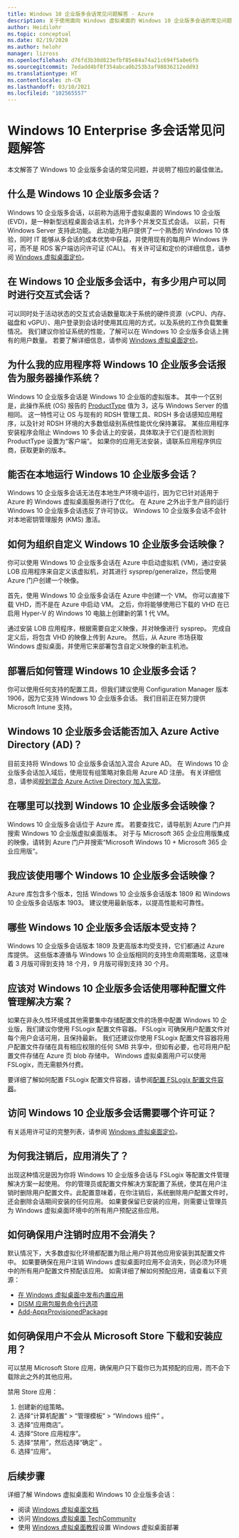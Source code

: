 ```yaml
---
title: Windows 10 企业版多会话常见问题解答 - Azure
description: 关于使用面向 Windows 虚拟桌面的 Windows 10 企业版多会话的常见问题解答和最佳做法。
author: Heidilohr
ms.topic: conceptual
ms.date: 02/19/2020
ms.author: helohr
manager: lizross
ms.openlocfilehash: d76fd3b30d823efbf85e84a74a21c694f5a0e6fb
ms.sourcegitcommit: 7edadd4bf8f354abca0b253b3af98836212edd93
ms.translationtype: HT
ms.contentlocale: zh-CN
ms.lasthandoff: 03/10/2021
ms.locfileid: "102565557"
---
```

# <a name="windows-10-enterprise-multi-session-faq"></a>Windows 10 Enterprise 多会话常见问题解答

本文解答了 Windows 10 企业版多会话的常见问题，并说明了相应的最佳做法。

## <a name="what-is-windows-10-enterprise-multi-session"></a>什么是 Windows 10 企业版多会话？

Windows 10 企业版多会话，以前称为适用于虚拟桌面的 Windows 10 企业版 (EVD)，是一种新型远程桌面会话主机，允许多个并发交互式会话。 以前，只有 Windows Server 支持此功能。 此功能为用户提供了一个熟悉的 Windows 10 体验，同时 IT 能够从多会话的成本优势中获益，并使用现有的每用户 Windows 许可，而不是 RDS 客户端访问许可证 (CAL)。 有关许可证和定价的详细信息，请参阅 [Windows 虚拟桌面定价](https://azure.microsoft.com/pricing/details/virtual-desktop/)。

## <a name="how-many-users-can-simultaneously-have-an-interactive-session-on-windows-10-enterprise-multi-session"></a>在 Windows 10 企业版多会话中，有多少用户可以同时进行交互式会话？

可以同时处于活动状态的交互式会话数量取决于系统的硬件资源（vCPU、内存、磁盘和 vGPU）、用户登录到会话时使用其应用的方式，以及系统的工作负载繁重情况。 我们建议你验证系统的性能，了解可以在 Windows 10 企业版多会话上拥有的用户数量。 若要了解详细信息，请参阅 [Windows 虚拟桌面定价](https://azure.microsoft.com/pricing/details/virtual-desktop/)。

## <a name="why-does-my-application-report-windows-10-enterprise-multi-session-as-a-server-operating-system"></a>为什么我的应用程序将 Windows 10 企业版多会话报告为服务器操作系统？

Windows 10 企业版多会话是 Windows 10 企业版的虚拟版本。 其中一个区别是，此操作系统 (OS) 报告的 [ProductType](/windows/win32/cimwin32prov/win32-operatingsystem) 值为 3，这与 Windows Server 的值相同。 这一特性可让 OS 与现有的 RDSH 管理工具、RDSH 多会话感知应用程序，以及针对 RDSH 环境的大多数低级别系统性能优化保持兼容。 某些应用程序安装程序会阻止 Windows 10 多会话上的安装，具体取决于它们是否检测到 ProductType 设置为“客户端”。 如果你的应用无法安装，请联系应用程序供应商，获取更新的版本。

## <a name="can-i-run-windows-10-enterprise-multi-session-on-premises"></a>能否在本地运行 Windows 10 企业版多会话？

Windows 10 企业版多会话无法在本地生产环境中运行，因为它已针对适用于 Azure 的 Windows 虚拟桌面服务进行了优化。 在 Azure 之外出于生产目的运行 Windows 10 企业版多会话违反了许可协议。 Windows 10 企业版多会话不会针对本地密钥管理服务 (KMS) 激活。

## <a name="how-do-i-customize-the-windows-10-enterprise-multi-session-image-for-my-organization"></a>如何为组织自定义 Windows 10 企业版多会话映像？

你可以使用 Windows 10 企业版多会话在 Azure 中启动虚拟机 (VM)，通过安装 LOB 应用程序来自定义该虚拟机，对其进行 sysprep/generalize，然后使用 Azure 门户创建一个映像。

首先，使用 Windows 10 企业版多会话在 Azure 中创建一个 VM。 你可以直接下载 VHD，而不是在 Azure 中启动 VM。 之后，你将能够使用已下载的 VHD 在已启用 Hyper-V 的 Windows 10 电脑上创建新的第 1 代 VM。

通过安装 LOB 应用程序，根据需要自定义映像，并对映像进行 sysprep。 完成自定义后，将包含 VHD 的映像上传到 Azure。 然后，从 Azure 市场获取 Windows 虚拟桌面，并使用它来部署包含自定义映像的新主机池。

## <a name="how-do-i-manage-windows-10-enterprise-multi-session-after-deployment"></a>部署后如何管理 Windows 10 企业版多会话？

你可以使用任何支持的配置工具，但我们建议使用 Configuration Manager 版本 1906，因为它支持 Windows 10 企业版多会话。 我们目前正在努力提供 Microsoft Intune 支持。

## <a name="can-windows-10-enterprise-multi-session-be-azure-active-directory-ad-joined"></a>Windows 10 企业版多会话能否加入 Azure Active Directory (AD)？

目前支持将 Windows 10 企业版多会话加入混合 Azure AD。 在 Windows 10 企业版多会话加入域后，使用现有组策略对象启用 Azure AD 注册。 有关详细信息，请参阅[规划混合 Azure Active Directory 加入实现](../active-directory/devices/hybrid-azuread-join-plan.md)。

## <a name="where-can-i-find-the-windows-10-enterprise-multi-session-image"></a>在哪里可以找到 Windows 10 企业版多会话映像？

Windows 10 企业版多会话位于 Azure 库。 若要查找它，请导航到 Azure 门户并搜索 Windows 10 企业版虚拟桌面版本。 对于与 Microsoft 365 企业应用版集成的映像，请转到 Azure 门户并搜索“Microsoft Windows 10 + Microsoft 365 企业应用版”。

## <a name="which-windows-10-enterprise-multi-session-image-should-i-use"></a>我应该使用哪个 Windows 10 企业版多会话映像？

Azure 库包含多个版本，包括 Windows 10 企业版多会话版本 1809 和 Windows 10 企业版多会话版本 1903。 建议使用最新版本，以提高性能和可靠性。

## <a name="which-windows-10-enterprise-multi-session-versions-are-supported"></a>哪些 Windows 10 企业版多会话版本受支持？

Windows 10 企业版多会话版本 1809 及更高版本均受支持，它们都通过 Azure 库提供。 这些版本遵循与 Windows 10 企业版相同的支持生命周期策略，这意味着 3 月版可得到支持 18 个月，9 月版可得到支持 30 个月。

## <a name="which-profile-management-solution-should-i-use-for-windows-10-enterprise-multi-session"></a>应该对 Windows 10 企业版多会话使用哪种配置文件管理解决方案？

如果在非永久性环境或其他需要集中存储配置文件的场景中配置 Windows 10 企业版，我们建议你使用 FSLogix 配置文件容器。 FSLogix 可确保用户配置文件对每个用户会话可用，且保持最新。 我们还建议你使用 FSLogix 配置文件容器将用户配置文件存储在具有相应权限的任何 SMB 共享中，但如有必要，也可将用户配置文件存储在 Azure 页 blob 存储中。 Windows 虚拟桌面用户可以使用 FSLogix，而无需额外付费。

要详细了解如何配置 FSLogix 配置文件容器，请参阅[配置 FSLogix 配置文件容器](create-host-pools-user-profile.md#configure-the-fslogix-profile-container)。

## <a name="which-license-do-i-need-to-access-windows-10-enterprise-multi-session"></a>访问 Windows 10 企业版多会话需要哪个许可证？

有关适用许可证的完整列表，请参阅 [Windows 虚拟桌面定价](https://azure.microsoft.com/pricing/details/virtual-desktop/)。

## <a name="why-do-my-apps-disappear-after-i-sign-out"></a>为何我注销后，应用消失了？

出现这种情况是因为你将 Windows 10 企业版多会话与 FSLogix 等配置文件管理解决方案一起使用。 你的管理员或配置文件解决方案配置了系统，使其在用户注销时删除用户配置文件。此配置意味着，在你注销后，系统删除用户配置文件时，还会删除会话期间安装的任何应用。 如果要保留已安装的应用，则需要让管理员为 Windows 虚拟桌面环境中的所有用户预配这些应用。

## <a name="how-do-i-make-sure-apps-dont-disappear-when-users-sign-out"></a>如何确保用户注销时应用不会消失？

默认情况下，大多数虚拟化环境都配置为阻止用户将其他应用安装到其配置文件中。 如果要确保在用户注销 Windows 虚拟桌面时应用不会消失，则必须为环境中的所有用户配置文件预配该应用。 如需详细了解如何预配应用，请查看以下资源：

- [在 Windows 虚拟桌面中发布内置应用](publish-apps.md)
- [DISM 应用包服务命令行选项](/windows-hardware/manufacture/desktop/dism-app-package--appx-or-appxbundle--servicing-command-line-options)
- [Add-AppxProvisionedPackage](/powershell/module/dism/add-appxprovisionedpackage)

## <a name="how-do-i-make-sure-users-dont-download-and-install-apps-from-the-microsoft-store"></a>如何确保用户不会从 Microsoft Store 下载和安装应用？

可以禁用 Microsoft Store 应用，确保用户只下载你已为其预配的应用，而不会下载除此之外的其他应用。

禁用 Store 应用：

1. 创建新的组策略。
2. 选择“计算机配置” > “管理模板” > “Windows 组件”  。
3. 选择“应用商店”。
4. 选择“Store 应用程序”。
5. 选择“禁用”，然后选择“确定” 。
6. 选择“应用”。

## <a name="next-steps"></a>后续步骤

详细了解 Windows 虚拟桌面和 Windows 10 企业版多会话：

- 阅读 [Windows 虚拟桌面文档](overview.md)
- 访问 [Windows 虚拟桌面 TechCommunity](https://techcommunity.microsoft.com/t5/Windows-Virtual-Desktop/bd-p/WindowsVirtualDesktop)
- 使用 [Windows 虚拟桌面教程](./virtual-desktop-fall-2019/tenant-setup-azure-active-directory.md)设置 Windows 虚拟桌面部署
